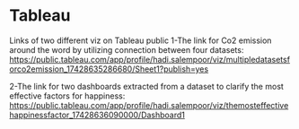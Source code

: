 # Tableau
Links of two different viz on Tableau public
1-The link for Co2 emission around the word by utilizing connection between four datasets:
https://public.tableau.com/app/profile/hadi.salempoor/viz/multipledatasetsforco2emission_17428635286680/Sheet1?publish=yes

2-The link for two dashboards extracted from a dataset to clarify the most effective factors for happiness:
https://public.tableau.com/app/profile/hadi.salempoor/viz/themosteffectivehappinessfactor_17428636090000/Dashboard1

